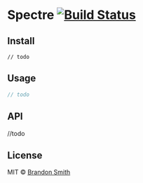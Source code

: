 # Spectre [![Build Status](https://travis-ci.org/brandon93s/spectre.svg?branch=master)](https://travis-ci.org/brandon93s/spectre)

>


## Install

```
// todo
```


## Usage

```js
// todo
```


## API

//todo


## License

MIT © [Brandon Smith](https://github.com/brandon93s)
